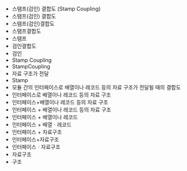 - 스탬프(검인) 결합도 (Stamp Coupling) 
- 스탬프(검인) 결합도
- 스탬프(검인)결합도
- 스탬프결합도
- 스탬프
- 검인결합도
- 검인
- Stamp Coupling
- StampCoupling
- 자료 구조가 전달
- Stamp
- 모듈 간의 인터페이스로 배열이나 레코드 등의 자료 구조가 전달될 때의 결합도
- 인터페이스로 배열이나 레코드 등의 자료 구조
- 인터페이스+배열이나 레코드 등의 자료 구조
- 인터페이스 + 배열이나 레코드 등의 자료 구조
- 인터페이스 + 배열이나 레코드
- 인터페이스 + 배열ㆍ레코드
- 인터페이스 + 자료구조
- 인터페이스+자료구조
- 인터페이스ㆍ자료구조
- 자료구조
- 구조